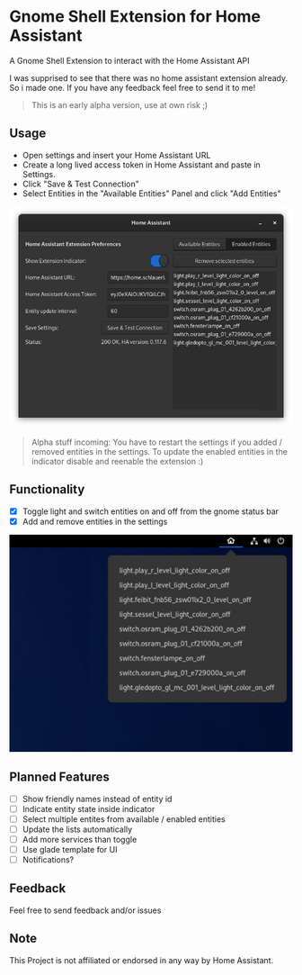 # Gnome Shell Extension for Home Assistant

A Gnome Shell Extension to interact with the Home Assistant API

I was supprised to see that there was no home assistant extension already.
So i made one.
If you have any feedback feel free to send it to me!

> This is an early alpha version, use at own risk ;)

## Usage

- Open settings and insert your Home Assistant URL
- Create a long lived access token in Home Assistant and paste in Settings.
- Click "Save & Test Connection"
- Select Entities in the "Available Entities" Panel and click "Add Entities"

![Settings](images/settings.png)

> Alpha stuff incoming: You have to restart the settings if you added / removed entities in the settings.
> To update the enabled entities in the indicator disable and reenable the extension :)

## Functionality

- [x] Toggle light and switch entities on and off from the gnome status bar
- [x] Add and remove entities in the settings

![Indicator.png](images/indicator.png)

## Planned Features

- [ ] Show friendly names instead of entity id
- [ ] Indicate entity state inside indicator
- [ ] Select multiple entites from available / enabled entities
- [ ] Update the lists automatically
- [ ] Add more services than toggle
- [ ] Use glade template for UI
- [ ] Notifications?

## Feedback

Feel free to send feedback and/or issues

## Note

This Project is not affiliated or endorsed in any way by Home Assistant.
